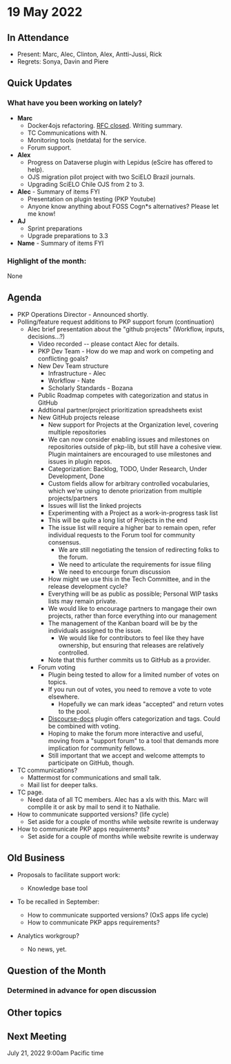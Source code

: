 # 19 May 2022

In Attendance
-------------

-   Present: Marc, Alec, Clinton, Alex, Antti-Jussi, Rick
-   Regrets: Sonya, Davin and Piere 


Quick Updates
-------------

### What have you been working on lately?
- **Marc**
    - Docker4ojs refactoring. [RFC closed](https://github.com/pkp/docker-ojs/issues/159). Writing summary.
    - TC Communications with N.
    - Monitoring tools (netdata) for the service.
    - Forum support.
- **Alex**
    - Progress on Dataverse plugin with Lepidus (eScire has offered to help).
    - OJS migration pilot project with two SciELO Brazil journals.
    - Upgrading SciELO Chile OJS from 2 to 3.
- **Alec** - Summary of items FYI
    - Presentation on plugin testing (PKP Youtube)
    - Anyone know anything about FOSS Cogn*s alternatives? Please let me know!
- **AJ** 
    - Sprint preparations
    - Upgrade preparations to 3.3 
- **Name** - Summary of items FYI

### Highlight of the month: ###
None


Agenda
------
- PKP Operations Director
        - Announced shortly.
- Polling/feature request additions to PKP support forum (continuation)
    - Alec brief presentation about the "github projects" (Workflow, inputs, decisions...?)
        - Video recorded -- please contact Alec for details.
    	- PKP Dev Team - How do we map and work on competing and conflicting goals?
	    - New Dev Team structure
			 - Infrastructure - Alec
			 - Workflow - Nate
			 - Scholarly Standards - Bozana
		- Public Roadmap competes with categorization and status in GitHub
		- Addtional partner/project prioritization spreadsheets exist
		- New GitHub projects release
			- New support for Projects at the Organization level, covering multiple repositories
			- We can now consider enabling issues and milestones on repositories outside of pkp-lib, but still have a cohesive view. Plugin maintainers are encouraged to use milestones and issues in plugin repos.
			- Categorization: Backlog, TODO, Under Research, Under Development, Done
			- Custom fields allow for arbitrary controlled vocabularies, which we're using to denote priorization from multiple projects/partners
			- Issues will list the linked projects
			- Experimenting with a Project as a work-in-progress task list
			- This will be quite a long list of Projects in the end
			- The issue list will require a higher bar to remain open, refer individual requests to the Forum tool for community consensus.
				- We are still negotiating the tension of redirecting folks to the forum.
				- We need to articulate the requirements for issue filing
				- We need to encourge forum discussion
			- How might we use this in the Tech Committee, and in the release development cycle?
			- Everything will be as public as possible; Personal WIP tasks lists may remain private.
			- We would like to encourage partners to mangage their own projects, rather than force everything into our management
			- The management of the Kanban board will be by the individuals assigned to the issue.
				- We would like for contributors to feel like they have ownership, but ensuring that releases are relatively controlled.
			- Note that this further commits us to GitHub as a provider.
		- Forum voting
			- Plugin being tested to allow for a limited number of votes on topics.
 			- If you run out of votes, you need to remove a vote to vote elsewhere.
			    - Hopefully we can mark ideas "accepted" and return votes to the pool.
			- [Discourse-docs](https://meta.discourse.org/docs) plugin offers categorization and tags. Could be combined with voting.
			- Hoping to make the forum more interactive and useful, moving from a "support forum" to a tool that demands more implication for community fellows.
			- Still important that we accept and welcome attempts to participate on GitHub, though.
- TC communications?
    - Mattermost for communications and small talk.
    - Mail list for deeper talks.
- TC page.
    - Need data of all TC members. Alec has a xls with this. Marc will complile it or ask by mail to send it to Nathalie.
- How to communicate supported versions? (life cycle)
    - Set aside for a couple of months while website rewrite is underway
- How to communicate PKP apps requirements?
    - Set aside for a couple of months while website rewrite is underway


Old Business
------------

- Proposals to facilitate support work:
    - Knowledge base tool

- To be recalled in September:
    - How to communicate supported versions? (OxS apps life cycle)
    - How to communicate PKP apps requirements?

- Analytics workgroup?
    - No news, yet.

Question of the Month
---------------------
### Determined in advance for open discussion

Other topics
------------


Next Meeting
------------

July 21, 2022 9:00am Pacific time
